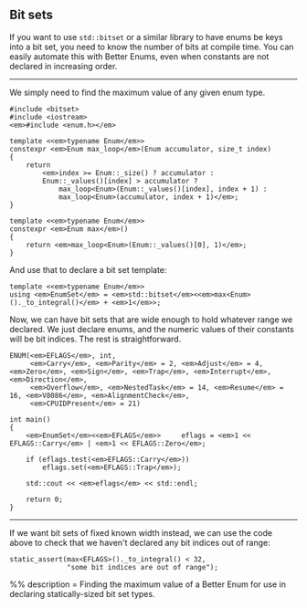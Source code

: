 ## Bit sets

If you want to use `std::bitset` or a similar library to have enums be keys into
a bit set, you need to know the number of bits at compile time. You can easily
automate this with Better Enums, even when constants are not declared in
increasing order.

---

We simply need to find the maximum value of any given enum type.

    #include <bitset>
    #include <iostream>
    <em>#include <enum.h></em>

    template <<em>typename Enum</em>>
    constexpr <em>Enum max_loop</em>(Enum accumulator, size_t index)
    {
        return
            <em>index >= Enum::_size() ? accumulator :
            Enum::_values()[index] > accumulator ?
                max_loop<Enum>(Enum::_values()[index], index + 1) :
                max_loop<Enum>(accumulator, index + 1)</em>;
    }

    template <<em>typename Enum</em>>
    constexpr <em>Enum max</em>()
    {
        return <em>max_loop<Enum>(Enum::_values()[0], 1)</em>;
    }

And use that to declare a bit set template:

    template <<em>typename Enum</em>>
    using <em>EnumSet</em> = <em>std::bitset</em><<em>max<Enum>()._to_integral()</em> + <em>1</em>>;

Now, we can have bit sets that are wide enough to hold whatever range we
declared. We just declare enums, and the numeric values of their constants will
be bit indices. The rest is straightforward.

    ENUM(<em>EFLAGS</em>, int,
         <em>Carry</em>, <em>Parity</em> = 2, <em>Adjust</em> = 4, <em>Zero</em>, <em>Sign</em>, <em>Trap</em>, <em>Interrupt</em>, <em>Direction</em>,
         <em>Overflow</em>, <em>NestedTask</em> = 14, <em>Resume</em> = 16, <em>V8086</em>, <em>AlignmentCheck</em>,
         <em>CPUIDPresent</em> = 21)

    int main()
    {
        <em>EnumSet</em><<em>EFLAGS</em>>     eflags = <em>1 << EFLAGS::Carry</em> | <em>1 << EFLAGS::Zero</em>;

        if (eflags.test(<em>EFLAGS::Carry</em>))
            eflags.set(<em>EFLAGS::Trap</em>);

        std::cout << <em>eflags</em> << std::endl;

        return 0;
    }

---

If we want bit sets of fixed known width instead, we can use the code above to
check that we haven't declared any bit indices out of range:

~~~comment
static_assert(max<EFLAGS>()._to_integral() < 32,
              "some bit indices are out of range");
~~~

%% description = Finding the maximum value of a Better Enum for use in declaring
statically-sized bit set types.
